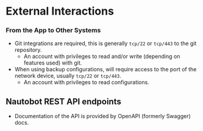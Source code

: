 # External Interactions

### From the App to Other Systems

- Git integrations are required, this is generally `tcp/22` or `tcp/443` to the git repository.
    + An account with privileges to read and/or write (depending on features used) with git.
- When using backup configurations, will require access to the port of the network device, usually `tcp/22` or `tcp/443`.
    + An account with privileges to read configurations.

## Nautobot REST API endpoints

- Documentation of the API is provided by OpenAPI (formerly Swagger) docs.
